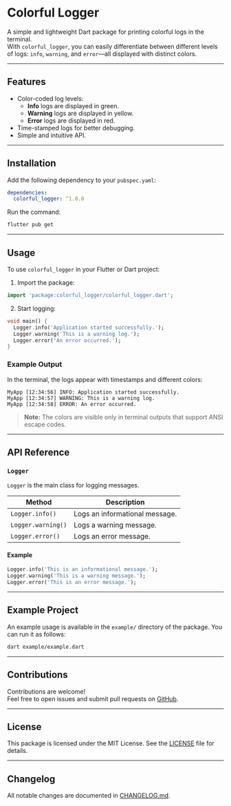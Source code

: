 # Colorful Logger

A simple and lightweight Dart package for printing colorful logs in the terminal.  
With `colorful_logger`, you can easily differentiate between different levels of logs: `info`, `warning`, and `error`—all displayed with distinct colors.

---

## Features

- Color-coded log levels:
  - **Info** logs are displayed in green.
  - **Warning** logs are displayed in yellow.
  - **Error** logs are displayed in red.
- Time-stamped logs for better debugging.
- Simple and intuitive API.

---

## Installation

Add the following dependency to your `pubspec.yaml`:

```yaml
dependencies:
  colorful_logger: ^1.0.0
```

Run the command:

```bash
flutter pub get
```

---

## Usage

To use `colorful_logger` in your Flutter or Dart project:

1. Import the package:

```dart
import 'package:colorful_logger/colorful_logger.dart';
```

2. Start logging:

```dart
void main() {
  Logger.info('Application started successfully.');
  Logger.warning('This is a warning log.');
  Logger.error('An error occurred.');
}
```

### Example Output
In the terminal, the logs appear with timestamps and different colors:

```
MyApp [12:34:56] INFO: Application started successfully.
MyApp [12:34:57] WARNING: This is a warning log.
MyApp [12:34:58] ERROR: An error occurred.
```

> **Note:** The colors are visible only in terminal outputs that support ANSI escape codes.

---

## API Reference

### `Logger`
`Logger` is the main class for logging messages.

| Method             | Description                          |
|--------------------|--------------------------------------|
| `Logger.info()`    | Logs an informational message.       |
| `Logger.warning()` | Logs a warning message.              |
| `Logger.error()`   | Logs an error message.               |

#### Example

```dart
Logger.info('This is an informational message.');
Logger.warning('This is a warning message.');
Logger.error('This is an error message.');
```

---

## Example Project

An example usage is available in the `example/` directory of the package. You can run it as follows:

```bash
dart example/example.dart
```

---

## Contributions

Contributions are welcome!  
Feel free to open issues and submit pull requests on [GitHub](https://github.com/faizan2301/colorful_logger).

---

## License

This package is licensed under the MIT License. See the [LICENSE](./LICENSE) file for details.

---

## Changelog

All notable changes are documented in [CHANGELOG.md](./CHANGELOG.md).

